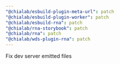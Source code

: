 ```yaml
---
"@chialab/esbuild-plugin-meta-url": patch
"@chialab/esbuild-plugin-worker": patch
"@chialab/esbuild-rna": patch
"@chialab/rna-storybook": patch
"@chialab/rna": patch
"@chialab/wds-plugin-rna": patch
---
```


Fix dev server emitted files
